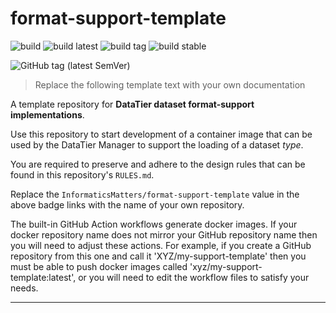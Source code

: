 # format-support-template

![build](https://github.com/InformaticsMatters/format-support-template/workflows/build/badge.svg)
![build latest](https://github.com/InformaticsMatters/format-support-template/workflows/publish%20latest/badge.svg)
![build tag](https://github.com/InformaticsMatters/format-support-template/workflows/publish%20tag/badge.svg)
![build stable](https://github.com/InformaticsMatters/format-support-template/workflows/publish%20stable/badge.svg)

![GitHub tag (latest SemVer)](https://img.shields.io/github/v/tag/informaticsmatters/format-support-template)

>   Replace the following template text with your own documentation

A template repository for **DataTier dataset format-support implementations**.

Use this repository to start development of a container image that can be
used by the DataTier Manager to support the loading of a dataset _type_.

You are required to preserve and adhere to the design rules
that can be found in this repository's `RULES.md`. 

Replace the `InformaticsMatters/format-support-template` value in the
above badge links with the name of your own repository.

The built-in GitHub Action workflows generate docker images.
If your docker repository name does not mirror your
GitHub repository name then you will need to adjust these actions.
For example, if you create a GitHub repository from this one and call it
'XYZ/my-support-template' then you must be able to push docker images
called 'xyz/my-support-template:latest', or you will need to edit the
workflow files to satisfy your needs.

---
